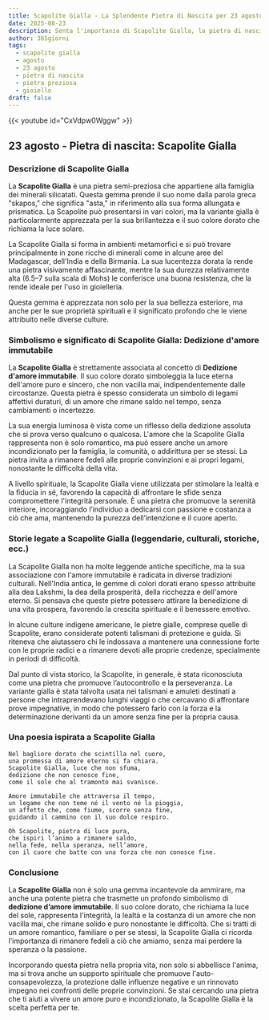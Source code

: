 ```yaml
---
title: Scapolite Gialla - La Splendente Pietra di Nascita per 23 agosto
date: 2025-08-23
description: Senta l'importanza di Scapolite Gialla, la pietra di nascita di 23 agosto che simboleggia Dedizione d'amore immutabile. Lasci che la sua bellezza e il suo significato illuminino la sua giornata.
author: 365giorni
tags:
  - scapolite gialla
  - agosto
  - 23 agosto
  - pietra di nascita
  - pietra preziosa
  - gioiello
draft: false
---
```


{{< youtube id="CxVdpw0Wggw" >}}

## 23 agosto - Pietra di nascita: Scapolite Gialla

### Descrizione di Scapolite Gialla

La **Scapolite Gialla** è una pietra semi-preziosa che appartiene alla famiglia dei minerali silicatati. Questa gemma prende il suo nome dalla parola greca "skapos," che significa "asta," in riferimento alla sua forma allungata e prismatica. La Scapolite può presentarsi in vari colori, ma la variante gialla è particolarmente apprezzata per la sua brillantezza e il suo colore dorato che richiama la luce solare.

La Scapolite Gialla si forma in ambienti metamorfici e si può trovare principalmente in zone ricche di minerali come in alcune aree del Madagascar, dell'India e della Birmania. La sua lucentezza dorata la rende una pietra visivamente affascinante, mentre la sua durezza relativamente alta (6.5–7 sulla scala di Mohs) le conferisce una buona resistenza, che la rende ideale per l'uso in gioielleria.

Questa gemma è apprezzata non solo per la sua bellezza esteriore, ma anche per le sue proprietà spirituali e il significato profondo che le viene attribuito nelle diverse culture.

### Simbolismo e significato di Scapolite Gialla: Dedizione d'amore immutabile

La **Scapolite Gialla** è strettamente associata al concetto di **Dedizione d'amore immutabile**. Il suo colore dorato simboleggia la luce eterna dell'amore puro e sincero, che non vacilla mai, indipendentemente dalle circostanze. Questa pietra è spesso considerata un simbolo di legami affettivi duraturi, di un amore che rimane saldo nel tempo, senza cambiamenti o incertezze.

La sua energia luminosa è vista come un riflesso della dedizione assoluta che si prova verso qualcuno o qualcosa. L'amore che la Scapolite Gialla rappresenta non è solo romantico, ma può essere anche un amore incondizionato per la famiglia, la comunità, o addirittura per se stessi. La pietra invita a rimanere fedeli alle proprie convinzioni e ai propri legami, nonostante le difficoltà della vita.

A livello spirituale, la Scapolite Gialla viene utilizzata per stimolare la lealtà e la fiducia in sé, favorendo la capacità di affrontare le sfide senza compromettere l'integrità personale. È una pietra che promuove la serenità interiore, incoraggiando l’individuo a dedicarsi con passione e costanza a ciò che ama, mantenendo la purezza dell’intenzione e il cuore aperto.

### Storie legate a Scapolite Gialla (leggendarie, culturali, storiche, ecc.)

La Scapolite Gialla non ha molte leggende antiche specifiche, ma la sua associazione con l'amore immutabile è radicata in diverse tradizioni culturali. Nell'India antica, le gemme di colori dorati erano spesso attribuite alla dea Lakshmi, la dea della prosperità, della ricchezza e dell'amore eterno. Si pensava che queste pietre potessero attirare la benedizione di una vita prospera, favorendo la crescita spirituale e il benessere emotivo.

In alcune culture indigene americane, le pietre gialle, comprese quelle di Scapolite, erano considerate potenti talismani di protezione e guida. Si riteneva che aiutassero chi le indossava a mantenere una connessione forte con le proprie radici e a rimanere devoti alle proprie credenze, specialmente in periodi di difficoltà.

Dal punto di vista storico, la Scapolite, in generale, è stata riconosciuta come una pietra che promuove l’autocontrollo e la perseveranza. La variante gialla è stata talvolta usata nei talismani e amuleti destinati a persone che intraprendevano lunghi viaggi o che cercavano di affrontare prove impegnative, in modo che potessero farlo con la forza e la determinazione derivanti da un amore senza fine per la propria causa.

### Una poesia ispirata a Scapolite Gialla

```
Nel bagliore dorato che scintilla nel cuore,  
una promessa di amore eterno si fa chiara.  
Scapolite Gialla, luce che non sfuma,  
dedizione che non conosce fine,  
come il sole che al tramonto mai svanisce.

Amore immutabile che attraversa il tempo,  
un legame che non teme né il vento né la pioggia,  
un affetto che, come fiume, scorre senza fine,  
guidando il cammino con il suo dolce respiro.

Oh Scapolite, pietra di luce pura,  
che ispiri l’animo a rimanere saldo,  
nella fede, nella speranza, nell’amore,  
con il cuore che batte con una forza che non conosce fine.
```

### Conclusione

La **Scapolite Gialla** non è solo una gemma incantevole da ammirare, ma anche una potente pietra che trasmette un profondo simbolismo di **dedizione d’amore immutabile**. Il suo colore dorato, che richiama la luce del sole, rappresenta l'integrità, la lealtà e la costanza di un amore che non vacilla mai, che rimane solido e puro nonostante le difficoltà. Che si tratti di un amore romantico, familiare o per se stessi, la Scapolite Gialla ci ricorda l'importanza di rimanere fedeli a ciò che amiamo, senza mai perdere la speranza o la passione.

Incorporando questa pietra nella propria vita, non solo si abbellisce l'anima, ma si trova anche un supporto spirituale che promuove l'auto-consapevolezza, la protezione dalle influenze negative e un rinnovato impegno nei confronti delle proprie convinzioni. Se stai cercando una pietra che ti aiuti a vivere un amore puro e incondizionato, la Scapolite Gialla è la scelta perfetta per te.